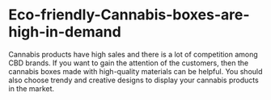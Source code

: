 # Eco-friendly-Cannabis-boxes-are-high-in-demand
Cannabis products have high sales and there is a lot of competition among CBD brands. If you want to gain the attention of the customers, then the cannabis boxes made with high-quality materials can be helpful. You should also choose trendy and creative designs to display your cannabis products in the market. 
